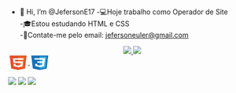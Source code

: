 - 👋 Hi, I’m @JefersonE17
-💻Hoje trabalho como Operador de Site<br>
-🎓Estou estudando HTML e CSS<br>
-📧Contate-me pelo email: jefersoneuler@gmail.com
<div align="center">
  <a href="https://github.com/JefersonE17">
  <img height="180em" src="https://github-readme-stats.vercel.app/api?username=JefersonE17&show_icons=true&theme=dark&include_all_commits=true&count_private=true"/>
  <img height="180em" src="https://github-readme-stats.vercel.app/api/top-langs/?username=JefersonE17&layout=compact&langs_count=7&theme=dark"/>
</div>

<div>
<img align="center" alt="Jeff-HTML" height="30" width="40" src="https://raw.githubusercontent.com/devicons/devicon/master/icons/html5/html5-original.svg">
  <img align="center" alt="Jeff-CSS" height="30" width="40" src="https://raw.githubusercontent.com/devicons/devicon/master/icons/css3/css3-original.svg">
</div>

<a href="https://instagram.com/jefiin_e" target="_blank"><img src="https://img.shields.io/badge/-Instagram-%23E4405F?style=for-the-badge&logo=instagram&logoColor=white" target="_blank"></a>
 <a href = "mailto:jefersoneuler93@gmail.com"><img src="https://img.shields.io/badge/-Gmail-%23333?style=for-the-badge&logo=gmail&logoColor=white" target="_blank"></a>
  <a href="https://www.linkedin.com/in/jeferson-euler-de-oliveira-81410519a/" target="_blank"><img src="https://img.shields.io/badge/-LinkedIn-%230077B5?style=for-the-badge&logo=linkedin&logoColor=white" target="_blank"></a>

